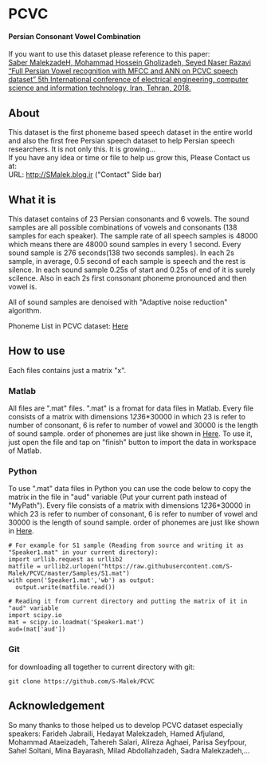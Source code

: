 # PCVC
#### **Persian Consonant Vowel Combination**  
If you want to use this dataset please reference to this paper:  
[Saber MalekzadeH, Mohammad Hossein Gholizadeh, Seyed Naser Razavi “Full Persian Vowel recognition with MFCC and ANN on PCVC speech dataset” 5th International conference of electrical engineering, computer science and information technology, Iran, Tehran, 2018.](https://scholar.google.com/citations?user=AVMa3t0AAAAJ&hl=en#d=gs_md_cita-d&p=&u=%2Fcitations%3Fview_op%3Dview_citation%26hl%3Den%26user%3DAVMa3t0AAAAJ%26citation_for_view%3DAVMa3t0AAAAJ%3AIjCSPb-OGe4C%26tzom%3D-270)

## About
This dataset is the first phoneme based speech dataset in the entire world and also the first free Persian speech dataset to help Persian speech researchers. It is not only this. It is growing...  
If you have any idea or time or file to help us grow this, Please Contact us at:  
URL: http://SMalek.blog.ir ("Contact" Side bar)

## What it is
This dataset contains of 23 Persian consonants and 6 vowels. The sound samples are all possible combinations of vowels and consonants (138 samples for each speaker). The sample rate of all speech samples is 48000 which means there are 48000 sound samples in every 1 second. Every sound sample is 276 seconds(138 two seconds samples). In each 2s sample, in average, 0.5 second of each sample is speech and the rest is silence. In each sound sample 0.25s of start and 0.25s of end of it is surely scilence. Also in each 2s first consonant phoneme pronounced and then vowel is.  
  
All of sound samples are denoised with "Adaptive noise reduction" algorithm.

Phoneme List in PCVC dataset:
[Here](https://github.com/S-Malek/PCVC/blob/master/PhonemeList.JPG)


## How to use
Each files contains just a matrix "x".
### Matlab
All files are ".mat" files. ".mat" is a fromat for data files in Matlab. Every file consists of a matrix with dimensions 1*23*6*30000 in which 23 is refer to number of consonant, 6 is refer to number of vowel and 30000 is the length of sound sample. order of phonemes are just like shown in [Here](https://github.com/S-Malek/PCVC/blob/master/PhonemeList.JPG). To use it, just open the file and tap on "finish" button to import the data in workspace of Matlab.

### Python
To use ".mat" data files in Python you can use the code below to copy the matrix in the file in "aud" variable (Put your current path instead of "MyPath"). Every file consists of a matrix with dimensions 1*23*6*30000 in which 23 is refer to number of consonant, 6 is refer to number of vowel and 30000 is the length of sound sample. order of phonemes are just like shown in [Here](https://github.com/S-Malek/PCVC/blob/master/PhonemeList.JPG).
```
# For example for S1 sample (Reading from source and writing it as "Speaker1.mat" in your current directory):
import urllib.request as urllib2
matfile = urllib2.urlopen("https://raw.githubusercontent.com/S-Malek/PCVC/master/Samples/S1.mat")
with open('Speaker1.mat','wb') as output:
  output.write(matfile.read())
```
```
# Reading it from current directory and putting the matrix of it in "aud" variable
import scipy.io  
mat = scipy.io.loadmat('Speaker1.mat')  
aud=(mat['aud'])
```
### Git
for downloading all together to current directory with git:
```
git clone https://github.com/S-Malek/PCVC
```

## Acknowledgement
So many thanks to those helped us to develop PCVC dataset especially speakers: Farideh Jabraili, Hedayat Malekzadeh, Hamed
Afjuland, Mohammad Ataeizadeh, Tahereh Salari, Alireza Aghaei, Parisa Seyfpour, Sahel Soltani, Mina Bayarash, Milad Abdollahzadeh, Sadra Malekzadeh,...
